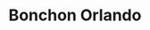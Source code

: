 ---
layout: place
title: "Bonchon Orlando"
permalink: /florida/orlando/bonchon-orlando.html
stateAbbr: FL
stateName: Florida
cityName: Orlando
place_id: ChIJw45eaAhj54gRwkXFo7l-klc
photos:
  - name: >-
      places/ChIJw45eaAhj54gRwkXFo7l-klc/photos/AeeoHcKMytKYKzUB4pAcbGNlCV2Aeaw_Dw9_Wo9VmUACZEiJdivjOF9sFiwGQG6IbWBmvwa6GKC7vhGQPu5bPaObKol86ZfbMcIT4BFICwDby68r18FTpNjnJBQ3HZSvlGaX__xaTpsyuuP7WZguHZlsJvqa0uzlEg_Kv6NCJyad9sIMgq70zubIVLFeOu1CNIZtSO9bMLFr7Z9Q63ROCgPX4v0OTEialJRW5tGG0pldR7SabkSzF0mJdyDqK77T0KMG2ygmPmW-QLgG3Zl6gKCng1wKwr4J4w-P7RIZUFkJfUreN2_PzGY3arwRBI4ZRhVhBOuITFx3pZ8mFKirz4yVmbOzwZji2wDaXEvz5AyJLwOK0oxZfB4L8J5hsgMF-OvQI2yoAVz4DhSloqZP0fOY9HpeIsYhQDluUF8OOU5v8EETYQ
    widthPx: 4800
    heightPx: 2700
    authorAttributions:
      - displayName: Chaithawat Dongcharoaen
        uri: https://maps.google.com/maps/contrib/110320480595781727669
        photoUri: >-
          https://lh3.googleusercontent.com/a/ACg8ocJQ7_J651MUHAUfKRRc_HEVMj4e9KNy1BVvYTbFrn7YTTe7Zmo=s100-p-k-no-mo
    flagContentUri: >-
      https://www.google.com/local/imagery/report/?cb_client=maps_api_places.places_api&image_key=!1e10!2sCIHM0ogKEICAgIDvy_2EYA&hl=en-US
    googleMapsUri: >-
      https://www.google.com/maps/place//data=!3m4!1e2!3m2!1sCIHM0ogKEICAgIDvy_2EYA!2e10!4m2!3m1!1s0x88e76308685e8ec3:0x57927eb9a3c545c2
  - name: >-
      places/ChIJw45eaAhj54gRwkXFo7l-klc/photos/AeeoHcLqcRGfjhK7Li4y20vvt1SMzL8xUkTOIjhlkDWYFWphy1h836wHdZghqEq3JtQzKZSYn5gGKzROWKGgnxoqdOI8naqsC-BqMkNilIjBxeMY04Q6gkYVdNvXBLbwE7SJS3jEEu3GXwgoN2dim8AXs0XnDQqC_5vhV4xjInIq7sZ9LY-t2Q0ASMBXp-4TvTbSsqTd9Yft321KC8ukW8zk3WeETBF8AhGVhW6rREnTjYYqcn0-49FszTRgxiVbYcKMoHCVvQk16n5Wau1qLBYyxb58laNT9K7sVct4BwmA2UNYjQ
    widthPx: 800
    heightPx: 800
    authorAttributions:
      - displayName: Bonchon Orlando
        uri: https://maps.google.com/maps/contrib/108469610328637850508
        photoUri: >-
          https://lh3.googleusercontent.com/a-/ALV-UjWPpbGL__K2XKdCje220yodxQa-aSBosTZ5IyVsD27NASgZvblp=s100-p-k-no-mo
    flagContentUri: >-
      https://www.google.com/local/imagery/report/?cb_client=maps_api_places.places_api&image_key=!1e10!2sAF1QipMwWRB-sOm2L6e-ol09GTzVzYCgXZCPUFlUMUM0&hl=en-US
    googleMapsUri: >-
      https://www.google.com/maps/place//data=!3m4!1e2!3m2!1sAF1QipMwWRB-sOm2L6e-ol09GTzVzYCgXZCPUFlUMUM0!2e10!4m2!3m1!1s0x88e76308685e8ec3:0x57927eb9a3c545c2
  - name: >-
      places/ChIJw45eaAhj54gRwkXFo7l-klc/photos/AeeoHcJE7ohjJE61EoZiGolJQzcSxOlYdwUZdLusUbYc21tyHxinr8uTCm3fsRqCxWD77d6cbBnhBdD3prxFFM9MccI8xyE2mjqsfASmmZyHXnPZSMTtEXwWy3afREUyWksMyC-X612vtQtt4Jntm4es8KJMI0npKymv_hiimfiduhOG8-btOf68PBKrEtZPF7S2gTBHzB-2Vx7f-CFrPhCN55BOWrxW8uq1Rk4B3irTiA-Pp82RIhgOIOkiGGakBWlqbRKcHAmPeVAJ1BsJfgYcL-yQAyBlZOtdGxexfdT8eRAxsg
    widthPx: 1232
    heightPx: 693
    authorAttributions:
      - displayName: Bonchon Orlando
        uri: https://maps.google.com/maps/contrib/108469610328637850508
        photoUri: >-
          https://lh3.googleusercontent.com/a-/ALV-UjWPpbGL__K2XKdCje220yodxQa-aSBosTZ5IyVsD27NASgZvblp=s100-p-k-no-mo
    flagContentUri: >-
      https://www.google.com/local/imagery/report/?cb_client=maps_api_places.places_api&image_key=!1e10!2sAF1QipM9QNWFlOWf1bGcfuCHaUJsC58PwpDnReXjuD6O&hl=en-US
    googleMapsUri: >-
      https://www.google.com/maps/place//data=!3m4!1e2!3m2!1sAF1QipM9QNWFlOWf1bGcfuCHaUJsC58PwpDnReXjuD6O!2e10!4m2!3m1!1s0x88e76308685e8ec3:0x57927eb9a3c545c2
  - name: >-
      places/ChIJw45eaAhj54gRwkXFo7l-klc/photos/AeeoHcIJkkawlN1lhDf8pCe3GNVRF00dxwgqnf2tO6rpKMnZezAo7VmOhVkPsDiCfoVliDpW0gj17cyFEcB5979r8uFR-S4PRRa0TiDC1AM5Stt-DnMTwkv4fnYcwCDQC8wn5TvPASAGdFW1mR-jqvcj_XkkTkvHKa_s5eK6TJWUiA5awThxSZNwRPgoZLj5ocnokRbCDpHavlCgHviZ4wXjc0sgIDNHIg_qQCF6Zo30TS0Z_yLvGcDhz8wDJ-vOpMMBjw61kiXk3Qc1HpG4bD3LnOnNzhpS-zdgEasrZwJsjMitcxOM63-HDsYAfn8YgbgauTiuTo2JFINXJHyLVSZDCfgITZ-0Gkr7wLzFMvUacyJVNiNY9M9fWvWCLcJTDau8YmwqgMltAYnc_liOQWvhiwW8iDlNKwf98fndlmJrBZJsgw
    widthPx: 4032
    heightPx: 3024
    authorAttributions:
      - displayName: Steven Jackson
        uri: https://maps.google.com/maps/contrib/118402262442798316457
        photoUri: >-
          https://lh3.googleusercontent.com/a-/ALV-UjXZ57QHze5XhgDN9grS6TEEWZAEtT1sdWHxqqV3nsnK1xjeyVN3SQ=s100-p-k-no-mo
    flagContentUri: >-
      https://www.google.com/local/imagery/report/?cb_client=maps_api_places.places_api&image_key=!1e10!2sCIHM0ogKEICAgIDD3-7wFg&hl=en-US
    googleMapsUri: >-
      https://www.google.com/maps/place//data=!3m4!1e2!3m2!1sCIHM0ogKEICAgIDD3-7wFg!2e10!4m2!3m1!1s0x88e76308685e8ec3:0x57927eb9a3c545c2
  - name: >-
      places/ChIJw45eaAhj54gRwkXFo7l-klc/photos/AeeoHcInWVQok1RDFNFAlb_Igi7adrw-udrwGr0h9ofZgMQVsiz9rqlSI3olP0ABI2RDJXEyfjaGLAQoHz0KNNJu9C9er_7F1pJ9uoBWgqFwFZc2oCtycN6H8h0MxPN_ngwAdgjB09fvfz50CBKMeXxDSBg-5UBfVZzQz1gyRZFnNt4NU53RPcm2HXtEC_ePOw0W6xMgzTrGk4GPcgsn0MmDUv3glgEy8y80VSFdAIkKIQL1N6XNwi1TALeQz4HTmGB-GBE9yGkQV2FtJqUsHj3ptqKKVCcjuu_ivFyvsh5uzptDOJqF78_2g6JBdwbR0NK0EBcr5ul7g-dFFA1ur_czvRX0brgKN4e8hHb2BxdK76MSCtckGEzGBCP5ISJFXCvfbS0ytkTtdIdZxpwAAb154PHEhJfeoEeVcBBP1Wl5UDZ4wpdh
    widthPx: 960
    heightPx: 1280
    authorAttributions:
      - displayName: Igor
        uri: https://maps.google.com/maps/contrib/114595390529273763023
        photoUri: >-
          https://lh3.googleusercontent.com/a-/ALV-UjVaewe99gkxbX6ALblV2vw1tEC6JQ7ct3AubGkEOt2lgvWJqkxY=s100-p-k-no-mo
    flagContentUri: >-
      https://www.google.com/local/imagery/report/?cb_client=maps_api_places.places_api&image_key=!1e10!2sCIHM0ogKEICAgID37ZnhxwE&hl=en-US
    googleMapsUri: >-
      https://www.google.com/maps/place//data=!3m4!1e2!3m2!1sCIHM0ogKEICAgID37ZnhxwE!2e10!4m2!3m1!1s0x88e76308685e8ec3:0x57927eb9a3c545c2
  - name: >-
      places/ChIJw45eaAhj54gRwkXFo7l-klc/photos/AeeoHcJ6Ai17yYC4dlyy3kahuLImFnZW8PXA5lY4bz9ZWRh780S1uC2AlE3a7_EJmktv5qNSpOAkOtmqQ90aliHDz0h24Q1kNpjqKhoxJk4EVqR23NDQM8RtUmiV9dEHEKsq7fbzm-LXzQXCBdQo5dMsPJ2aIFM-85H_hxQrs1tKPsc3Et2FMQ2wDUlNIiBuIOSixbq0GUt3iCaLuWI9syi-YsezzebTB7wFoQgXCxKKYXyXdF1oaW_zCqgCQrLwIql9_6fClF0WE4Pi6dBPtxUeigeGnnstPiM2jcxgAtLoi65eDFyh-jr5QWXz6Bl7wrE7OjQfPka8Yd_MJ_S0uvFvKSYbk4yIFg0j6tUsh4zJhXT2XgALgbbnSZdrJ8LYGwT2SlAp4brPfiabKEaUeTEOSXr6ZH3jbtiPcmv13dDw4RU
    widthPx: 4800
    heightPx: 2700
    authorAttributions:
      - displayName: Chaithawat Dongcharoaen
        uri: https://maps.google.com/maps/contrib/110320480595781727669
        photoUri: >-
          https://lh3.googleusercontent.com/a/ACg8ocJQ7_J651MUHAUfKRRc_HEVMj4e9KNy1BVvYTbFrn7YTTe7Zmo=s100-p-k-no-mo
    flagContentUri: >-
      https://www.google.com/local/imagery/report/?cb_client=maps_api_places.places_api&image_key=!1e10!2sCIHM0ogKEICAgIDvy_2EQA&hl=en-US
    googleMapsUri: >-
      https://www.google.com/maps/place//data=!3m4!1e2!3m2!1sCIHM0ogKEICAgIDvy_2EQA!2e10!4m2!3m1!1s0x88e76308685e8ec3:0x57927eb9a3c545c2
  - name: >-
      places/ChIJw45eaAhj54gRwkXFo7l-klc/photos/AeeoHcKNA0PA0c0j8z0ZMeO5uaAnUIE8-MZKa01B-gnC649tSmH1rlszY-f2ZUxvcYrPx1XlwAoeP2OLfAd0OUT4W3sCbUjbTmPNuENTChHgHIDEK8Z6ZyDScTwwe-vo8GURtLmqKc3xdkFPJGiiB4ygwRY1f36TUnxm5F8jbj5ZqJxX4Fc6r53MSJZpKJNpR-AXlYTbIhOOWqN7EATMeTk9Nj7xjiSC6-VF_SwXGe0SkgJdCadCEYYbWht0FwQMucvO9uUoX9TGSL-7JJ1G_FosWc1iAHJgnq6buK1s92mJI9Pm3K3xGxcMB_zNee4FfhPmA3eezesv70HP1LbyYsgiObBNGhGI8BN2KS3lXgdMLswznWvF1f8oy7CgKvLsTzzNv8DlXoujzDb-SY7YzAaBu_85cdAJXSSPkPgQbcu-ejy0hdk
    widthPx: 3021
    heightPx: 3457
    authorAttributions:
      - displayName: JiM PiZarro
        uri: https://maps.google.com/maps/contrib/102479034086738920154
        photoUri: >-
          https://lh3.googleusercontent.com/a-/ALV-UjWiFl0vZpeWWQXvloMUXnCHwT-stToDTGYRahxfr4mB9_Cufyto0g=s100-p-k-no-mo
    flagContentUri: >-
      https://www.google.com/local/imagery/report/?cb_client=maps_api_places.places_api&image_key=!1e10!2sCIHM0ogKEICAgIDphvOI9QE&hl=en-US
    googleMapsUri: >-
      https://www.google.com/maps/place//data=!3m4!1e2!3m2!1sCIHM0ogKEICAgIDphvOI9QE!2e10!4m2!3m1!1s0x88e76308685e8ec3:0x57927eb9a3c545c2
  - name: >-
      places/ChIJw45eaAhj54gRwkXFo7l-klc/photos/AeeoHcIb3bpeftS98PF8W9o6dQSvTVeGHD2ceJajwR4dq5iQsye_V1vscsSsb9b8zxNtkUQsiIRF9W1pa79IR-Gdx7fp1ymnsvHlLVeWaBIBzBEz4RujZQXe1ikihGKZVQsHvvo_Bp2TJ8sNkb1afc60whgJWGh-t27_hoRZAR-TWBfQHHOjXG-fCH2PbD8gDOABwAJ2pZ9ix7t8bRxSZQXbNBKWwrYqCvLeJHflWYSZc1HsGaCczInPxTS8pQa1J8S5yLeHcl-ffq6n0-_pg3Au511145WqPWbR2wQLjzbR6JxFgQ
    widthPx: 800
    heightPx: 800
    authorAttributions:
      - displayName: Bonchon Orlando
        uri: https://maps.google.com/maps/contrib/108469610328637850508
        photoUri: >-
          https://lh3.googleusercontent.com/a-/ALV-UjWPpbGL__K2XKdCje220yodxQa-aSBosTZ5IyVsD27NASgZvblp=s100-p-k-no-mo
    flagContentUri: >-
      https://www.google.com/local/imagery/report/?cb_client=maps_api_places.places_api&image_key=!1e10!2sAF1QipMcEg0ccHlrdzXJH4xVySWk4KmtbkjVXy_fRfsj&hl=en-US
    googleMapsUri: >-
      https://www.google.com/maps/place//data=!3m4!1e2!3m2!1sAF1QipMcEg0ccHlrdzXJH4xVySWk4KmtbkjVXy_fRfsj!2e10!4m2!3m1!1s0x88e76308685e8ec3:0x57927eb9a3c545c2
  - name: >-
      places/ChIJw45eaAhj54gRwkXFo7l-klc/photos/AeeoHcKQY8DOjyFr1ofxh2ZQiCbL6jgkcdbFuR1eTZoWWqImyO3TACdRZcAI1zgoJTYyF3Np145xJnFb38oSUa0ZVF0rkO52ghK2AS9mgtQJ5-kKfJjIOpbrG-J75hlG1o8nHyZGZst__OiL6uczpgXxLlY6QPsLIZoEOUAiIX1H1AeZYcwG1TYAWHqRUiXuhjTI_cFJ0gsnmPPpUdOgZqntPZCOcdXFl10nmaeMrCIt3Nakgjkz4TgpE92q9y7K6jdr9fseBIo03_CvnJYskpUbhNuLc6m8M2BCRZMQj7qphbnXBESaw3qP3GfgXDER-_nymq3qGMEnTSx6Bxa55e72QUQ5OtVsO6OK_H2pm3O3UmLnqUAgvrYmbylW5tMYEAHj6A8-jaM5ZpBUI-hZ9GdlGZohvHGtYT_ACrkjoqotJKfFcP4
    widthPx: 3173
    heightPx: 3072
    authorAttributions:
      - displayName: Leon Luis Medado
        uri: https://maps.google.com/maps/contrib/103130296572909391660
        photoUri: >-
          https://lh3.googleusercontent.com/a-/ALV-UjWOibkU8UHZuXka1fZOa28mYpDaZTzZ60OCFgEkLgBgwY-QQRrEKw=s100-p-k-no-mo
    flagContentUri: >-
      https://www.google.com/local/imagery/report/?cb_client=maps_api_places.places_api&image_key=!1e10!2sCIHM0ogKEICAgICn4K3ImgE&hl=en-US
    googleMapsUri: >-
      https://www.google.com/maps/place//data=!3m4!1e2!3m2!1sCIHM0ogKEICAgICn4K3ImgE!2e10!4m2!3m1!1s0x88e76308685e8ec3:0x57927eb9a3c545c2
  - name: >-
      places/ChIJw45eaAhj54gRwkXFo7l-klc/photos/AeeoHcJI5sWH2wR7Xw2IE13c0Lfg5akQE-pi15yGA37NIahCh9ZRv_xk6fM0Z_BPQNrIOu5zIaCTqcIF1l2z38oUcdFHMgLjhWb_vPdDWv0J-KCXdsXn_7Jy6lyoLQpZ3QCgFT9ksYaN6qlGywiFRaXojhKGIO6q29UzPClRqaJ4emImSIE6TUwWo1GuchEaX_J66zFC3tKnNiXRtOsMkdgkEhWZDgqG6-xJY4vqAtV8jkzevQ5325dlp0mV0K7efN1vWo2ulbPfhEqzFgCQrTMRWsZM-rL54FhfRgV5GWEK5QFD3g
    widthPx: 800
    heightPx: 800
    authorAttributions:
      - displayName: Bonchon Orlando
        uri: https://maps.google.com/maps/contrib/108469610328637850508
        photoUri: >-
          https://lh3.googleusercontent.com/a-/ALV-UjWPpbGL__K2XKdCje220yodxQa-aSBosTZ5IyVsD27NASgZvblp=s100-p-k-no-mo
    flagContentUri: >-
      https://www.google.com/local/imagery/report/?cb_client=maps_api_places.places_api&image_key=!1e10!2sAF1QipPhcDnpfYDfRMmSUfSPjVo1eeBonojwFpYpi-No&hl=en-US
    googleMapsUri: >-
      https://www.google.com/maps/place//data=!3m4!1e2!3m2!1sAF1QipPhcDnpfYDfRMmSUfSPjVo1eeBonojwFpYpi-No!2e10!4m2!3m1!1s0x88e76308685e8ec3:0x57927eb9a3c545c2
address: '5475 Gateway Village Cir #102A, Orlando, FL 32812, USA'
street: '5475 Gateway Village Cir #102A'
city: Orlando
state: FL
zip: '32812'
country: USA
neighborhood: Airport North
latitude: '28.456299'
longitude: '-81.311012'
accessibility_options:
  wheelchairAccessibleParking: true
  wheelchairAccessibleEntrance: true
  wheelchairAccessibleRestroom: true
  wheelchairAccessibleSeating: true
business_status: OPERATIONAL
name: Bonchon Orlando
google_maps_links:
  directionsUri: >-
    https://www.google.com/maps/dir//''/data=!4m7!4m6!1m1!4e2!1m2!1m1!1s0x88e76308685e8ec3:0x57927eb9a3c545c2!3e0
  placeUri: https://maps.google.com/?cid=6310245363681150402
  writeAReviewUri: >-
    https://www.google.com/maps/place//data=!4m3!3m2!1s0x88e76308685e8ec3:0x57927eb9a3c545c2!12e1
  reviewsUri: >-
    https://www.google.com/maps/place//data=!4m4!3m3!1s0x88e76308685e8ec3:0x57927eb9a3c545c2!9m1!1b1
  photosUri: >-
    https://www.google.com/maps/place//data=!4m3!3m2!1s0x88e76308685e8ec3:0x57927eb9a3c545c2!10e5
primary_type: Asian Restaurant
opening_hours:
  regular: null
  current: null
secondary_opening_hours:
  regular:
    weekdayDescriptions: null
    type: null
  current:
    weekdayDescriptions: null
    type: null
phone: null
price_level: null
price_range: null
rating: null
rating_count: 0
website: null
description: null
reviews: null
parking_options: null
payment_options: null
allow_dogs: null
curbside_pickup: null
delivery: null
dine_in: null
good_for_children: null
good_for_groups: null
good_for_sports: null
live_music: null
menu_for_children: null
outdoor_seating: null
reservable: null
restroom: null
serves_beer: null
serves_breakfast: null
serves_brunch: null
serves_cocktails: null
serves_coffee: null
serves_dinner: null
serves_dessert: null
serves_lunch: null
serves_vegetarian_food: null
serves_wine: null
takeout: null
slug: Bonchon-Orlando

---